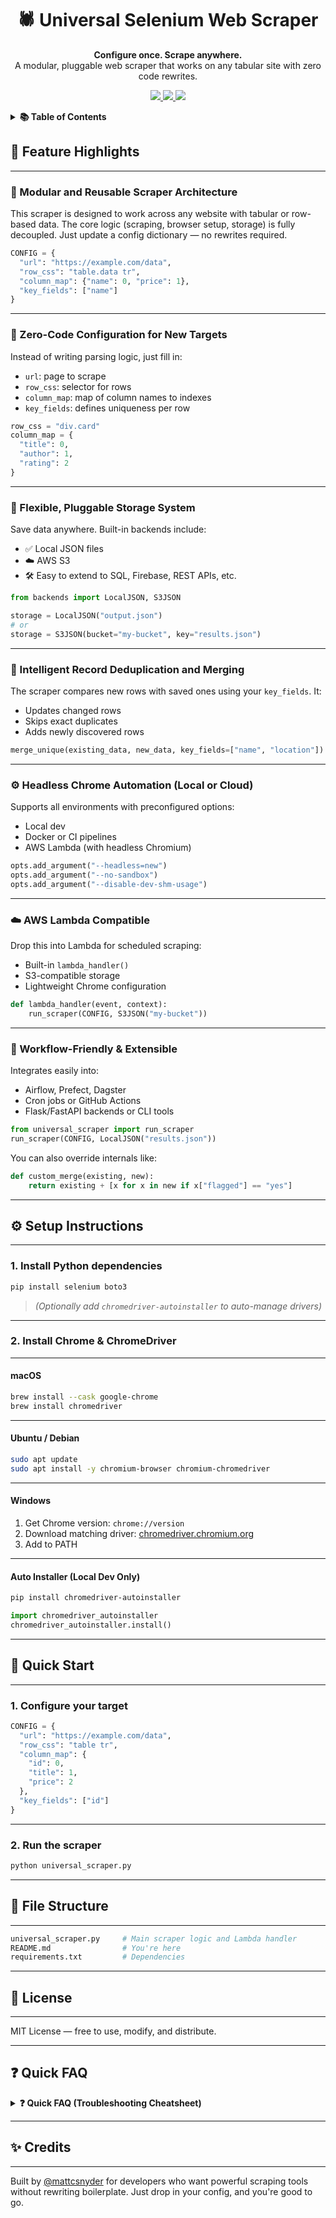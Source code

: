 <p align="center">
  <h1 align="center">🕷️ Universal Selenium Web Scraper</h1>
  <p align="center">
    <strong>Configure once. Scrape anywhere.</strong><br />
    A modular, pluggable web scraper that works on any tabular site with zero code rewrites.
  </p>
  <p align="center">
    <a href="https://github.com/mattcsnyder" target="_blank">
      <img src="https://img.shields.io/badge/GitHub-@mattcsnyder-black?logo=github&style=for-the-badge" />
    </a>
    <a href="https://www.instagram.com/fullstackwithmatt" target="_blank">
      <img src="https://img.shields.io/badge/Instagram-@fullstackwithmatt-E4405F?logo=instagram&logoColor=white&style=for-the-badge" />
    </a>
    <a href="https://www.threads.com/@fullstackwithmatt" target="_blank">
      <img src="https://img.shields.io/badge/Threads-@fullstackwithmatt-000000?logo=threads&logoColor=white&style=for-the-badge" />
    </a>
  </p>
</p>

<details>
<summary><strong>📚 Table of Contents</strong></summary>

- [🔧 Feature Highlights](#-feature-highlights)
  - [🧩 Modular and Reusable Scraper Architecture](#-modular-and-reusable-scraper-architecture)
  - [📄 Zero-Code Configuration for New Targets](#-zero-code-configuration-for-new-targets)
  - [💾 Flexible, Pluggable Storage System](#-flexible-pluggable-storage-system)
  - [🧠 Intelligent Record Deduplication and Merging](#-intelligent-record-deduplication-and-merging)
  - [⚙️ Headless Chrome Automation (Local or Cloud)](#️-headless-chrome-automation-local-or-cloud)
  - [☁️ AWS Lambda Compatible](#️-aws-lambda-compatible)
  - [🔌 Workflow-Friendly & Extensible](#-workflow-friendly--extensible)
- [⚙️ Setup Instructions](#️-setup-instructions)
- [🚀 Quick Start](#-quick-start)
- [📁 File Structure](#-file-structure)
- [📄 License](#-license)
- [❓ Quick FAQ](#-quick-faq)
- [✨ Credits](#-credits)

</details>

## 🔧 Feature Highlights

---

### 🧩 Modular and Reusable Scraper Architecture

This scraper is designed to work across any website with tabular or row-based data. The core logic (scraping, browser setup, storage) is fully decoupled. Just update a config dictionary — no rewrites required.

```python
CONFIG = {
  "url": "https://example.com/data",
  "row_css": "table.data tr",
  "column_map": {"name": 0, "price": 1},
  "key_fields": ["name"]
}
````

---

### 📄 Zero-Code Configuration for New Targets

Instead of writing parsing logic, just fill in:

* `url`: page to scrape
* `row_css`: selector for rows
* `column_map`: map of column names to indexes
* `key_fields`: defines uniqueness per row

```python
row_css = "div.card"
column_map = {
  "title": 0,
  "author": 1,
  "rating": 2
}
```

---

### 💾 Flexible, Pluggable Storage System

Save data anywhere. Built-in backends include:

* ✅ Local JSON files
* ☁️ AWS S3
* 🛠️ Easy to extend to SQL, Firebase, REST APIs, etc.

```python
from backends import LocalJSON, S3JSON

storage = LocalJSON("output.json")
# or
storage = S3JSON(bucket="my-bucket", key="results.json")
```

---

### 🧠 Intelligent Record Deduplication and Merging

The scraper compares new rows with saved ones using your `key_fields`. It:

* Updates changed rows
* Skips exact duplicates
* Adds newly discovered rows

```python
merge_unique(existing_data, new_data, key_fields=["name", "location"])
```

---

### ⚙️ Headless Chrome Automation (Local or Cloud)

Supports all environments with preconfigured options:

* Local dev
* Docker or CI pipelines
* AWS Lambda (with headless Chromium)

```python
opts.add_argument("--headless=new")
opts.add_argument("--no-sandbox")
opts.add_argument("--disable-dev-shm-usage")
```

---

### ☁️ AWS Lambda Compatible

Drop this into Lambda for scheduled scraping:

* Built-in `lambda_handler()`
* S3-compatible storage
* Lightweight Chrome configuration

```python
def lambda_handler(event, context):
    run_scraper(CONFIG, S3JSON("my-bucket"))
```

---

### 🔌 Workflow-Friendly & Extensible

Integrates easily into:

* Airflow, Prefect, Dagster
* Cron jobs or GitHub Actions
* Flask/FastAPI backends or CLI tools

```python
from universal_scraper import run_scraper
run_scraper(CONFIG, LocalJSON("results.json"))
```

You can also override internals like:

```python
def custom_merge(existing, new):
    return existing + [x for x in new if x["flagged"] == "yes"]
```

---

## ⚙️ Setup Instructions

---

### 1. Install Python dependencies

```bash
pip install selenium boto3
```

> *(Optionally add `chromedriver-autoinstaller` to auto-manage drivers)*

---

### 2. Install Chrome & ChromeDriver

---

#### macOS

```bash
brew install --cask google-chrome
brew install chromedriver
```

---

#### Ubuntu / Debian

```bash
sudo apt update
sudo apt install -y chromium-browser chromium-chromedriver
```

---

#### Windows

1. Get Chrome version: `chrome://version`
2. Download matching driver: [chromedriver.chromium.org](https://chromedriver.chromium.org/downloads)
3. Add to PATH

---

#### Auto Installer (Local Dev Only)

```bash
pip install chromedriver-autoinstaller
```

```python
import chromedriver_autoinstaller
chromedriver_autoinstaller.install()
```

---

## 🚀 Quick Start

---

### 1. Configure your target

```python
CONFIG = {
  "url": "https://example.com/data",
  "row_css": "table tr",
  "column_map": {
    "id": 0,
    "title": 1,
    "price": 2
  },
  "key_fields": ["id"]
}
```

---

### 2. Run the scraper

```bash
python universal_scraper.py
```

---

## 📁 File Structure

---

```bash
universal_scraper.py     # Main scraper logic and Lambda handler
README.md                # You're here
requirements.txt         # Dependencies
```

---

## 📄 License

---

MIT License — free to use, modify, and distribute.


---

## ❓ Quick FAQ

<details>
<summary><strong>❓ Quick FAQ (Troubleshooting Cheatsheet)</strong></summary>

---

### 1. `ModuleNotFoundError: No module named 'backends'`
**Cause:** The example code assumes a `backends.py` file exists.

**Fix:** Either define `LocalJSON` inline in your script:
```python
class LocalJSON:
    def __init__(self, path="results.json"):
        self.path = path

    def load(self):
        if not os.path.exists(self.path):
            return []
        with open(self.path, "r") as f:
            return json.load(f)

    def save(self, data):
        with open(self.path, "w") as f:
            json.dump(data, f, indent=2)
````

Or create a new `backends.py` file containing that class and import it with:

```python
from backends import LocalJSON
```

---

### 2. `TypeError: Options.binary_location must be a string`

**Cause:** You're assigning `None` to `opts.binary_location` when not running in AWS Lambda.

**Fix:**

```python
if chrome_binary:
    opts.binary_location = chrome_binary
```

---

### 3. Chrome / ChromeDriver version mismatch

**Error:**
`This version of ChromeDriver only supports Chrome version X`

**Fix:** Auto-install the matching ChromeDriver at runtime:

```bash
pip install chromedriver-autoinstaller
```

Then add this to your script before launching the driver:

```python
import chromedriver_autoinstaller
chromedriver_autoinstaller.install()
```

---

### 4. `WebDriverException: cannot find Chrome binary`

**Fixes:**

* ✅ Local: Install Google Chrome.
* ✅ CI/Docker: Use an image that includes Chrome.
* ✅ AWS Lambda: Add a headless Chromium layer and set:

```python
chrome_binary = "/opt/bin/chromium"
```

---

### 5. Selector finds 0 rows

**Fix:**

* Open DevTools and test:

```js
document.querySelectorAll("your_row_css").length
```

* Confirm content isn't loaded asynchronously (JS delay).
* Use `WebDriverWait()` for dynamic content to load:

```python
WebDriverWait(driver, 30).until(
    EC.visibility_of_element_located((By.CSS_SELECTOR, row_css))
)
```

---

### 6. Running on AWS Lambda

**Steps:**

1. Zip your code + dependencies
2. Attach a headless Chromium Lambda Layer
3. Set handler:

```python
universal_scraper.lambda_handler
```

4. Use `S3JSON("your-bucket")` for storage

---

### 7. My output JSON is empty

**Check:**

* Your CSS selector is valid
* You’re targeting the correct elements
* `key_fields` aren’t incorrectly filtering all rows
* Clear your local JSON file and rerun for a clean test

</details>

---

## ✨ Credits

---

Built by [@mattcsnyder](https://github.com/mattcsnyder) for developers who want powerful scraping tools without rewriting boilerplate.
Just drop in your config, and you're good to go.
